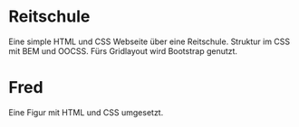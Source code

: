 # Reitschule
Eine simple HTML und CSS Webseite über eine Reitschule. Struktur im CSS mit BEM und OOCSS. Fürs Gridlayout wird Bootstrap genutzt.

# Fred 
Eine Figur mit HTML und CSS umgesetzt. 
